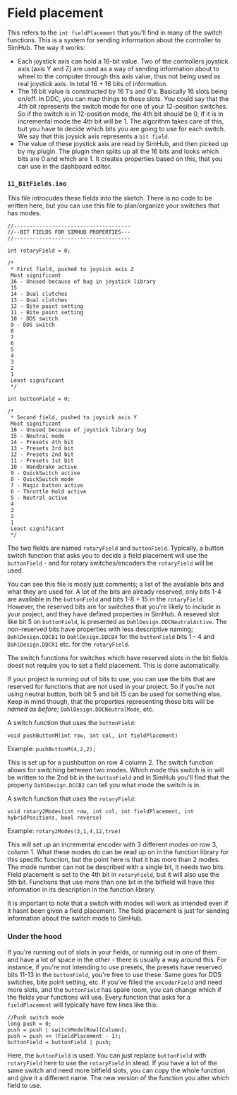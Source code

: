 # Field placement

This refers to the `int fieldPlacement` that you'll find in many of the switch functions. This is a system for sending information about the controller to SimHub. The way it works:

* Each joystick axis can hold a 16-bit value. Two of the controllers joystick axis (axis Y and Z) are used as a way of sending information about to wheel to the computer through this axis value, thus not being used as real joystick axis. In total 16 + 16 bits of information.
* The 16 bit value is constructed by 16 1's and 0's. Basically 16 slots being on/off. In DDC, you can map things to these slots. You could say that the 4th bit represents the switch mode for one of your 12-position switches. So if the switch is in 12-position mode, the 4th bit should be 0, if it is in incremental mode the 4th bit will be 1. The algorithm takes care of this, but you have to decide which bits you are going to use for each switch. We say that this joysick axis represents a `bit field`.
* The value of these joystick axis are read by SimHub, and then picked up by my plugin. The plugin then splits up all the 16 bits and looks which bits are 0 and which are 1. It creates properties based on this, that you can use in the dashboard editor.

### `11_BitFields.ino`

This file introcudes these fields into the sketch. There is no code to be written here, but you can use this file to plan/organize your switches that has modes.

```
//-------------------------------------
//--BIT FIELDS FOR SIMHUB PROPERTIES---
//-------------------------------------

int rotaryField = 0;

/*
 * First field, pushed to joysick axis Z
 Most significant
 16 - Unused because of bug in joystick library
 15 
 14 - Dual clutches
 13 - Dual clutches
 12 - Bite point setting
 11 - Bite point setting
 10 - DDS switch
 9 - DDS switch
 8
 7
 6
 5
 4
 3
 2
 1
 Least significant
 */

int buttonField = 0;

/*
 * Second field, pushed to joysick axis Y
 Most significant
 16 - Unused because of joystick library bug
 15 - Neutral mode
 14 - Presets 4th bit
 13 - Presets 3rd bit
 12 - Presets 2nd bit
 11 - Presets 1st bit
 10 - Handbrake active
 9 - QuickSwitch active
 8 - QuickSwitch mode
 7 - Magic button active
 6 - Throttle Hold active
 5 - Neutral active
 4
 3
 2
 1
 Least significant
 */
```

The two fields are named `rotaryField` and `buttonField`. Typically, a button switch function that asks you to decide a field placement will use the `buttonField` - and for rotary switches/encoders the `rotaryField` will be used.

You can see this file is mosly just comments; a list of the available bits and what they are used for. A lot of the bits are already reserved, only bits 1-4 are available in the `buttonField` and bits 1-8 + 15 in the `rotaryField`. However, the reserved bits are for switches that you're likely to include in your project, and they have defined properties in SimHub. A reseved slot like bit 5 on `buttonField`, is presented as `DahlDesign.DDCNeutralActive`. The non-reserved bits have properties with less descriptive naming; `DahlDesign.DDCB1` to `DahlDesign.DDCB4` for the `buttonField` bits 1 - 4 and `DahlDesign.DDCR1` etc. for the `rotaryField`.

The switch functions for switches which have reserved slots in the bit fields doest not require you to set a field placement. This is done automatically.&#x20;

If your project is running out of bits to use, you can use the bits that are reserved for functions that are not used in your project. So if you're not using neutral button, both bit 5 and bit 15 can be used for something else. Keep in mind though, that the properties representing these bits will be _named as before_; `DahlDesign.DDCNeutralMode`, etc.

A switch function that uses the `buttonField`:

`void pushButtonM(int row, int col, int fieldPlacement)`

Example: `pushButtonM(4,2,2);`

This is set up for a pushbutton on row 4 column 2. The switch function allows for switching between two modes. Which mode this switch is in will be written to the 2nd bit in the `buttonField` and in SimHub you'll find that the property `DahlDesign.DCCB2` can tell you what mode the switch is in.

A switch function that uses the `rotaryField`:

`void rotary2Modes(int row, int col, int fieldPlacement, int hybridPositions, bool reverse)`

Example: `rotary2Modes(3,1,4,12,true)`

This will set up an incremental encoder with 3 different modes on row 3, column 1. What these modes do can be read up on in the function library for this specific function, but the point here is that it has more than 2 modes. The mode number can not be described with a single bit, it needs two bits. Field placement is set to the 4th bit in `rotaryField`, but it will also use the 5th bit. Functions that use more than one bit in the bitfield will have this information in its description in the function library.

It is important to note that a switch with modes will work as intended even if it hasnt been given a field placement. The field placement is just for sending information about the switch mode to SimHub.&#x20;

### Under the hood

If you're running out of slots in your fields, or running out in one of them and have a lot of space in the other - there is usually a way around this. For instance, if you're not intending to use presets, the presets have reserved bits 11-13 in the `buttonField`, you're free to use these. Same goes for DDS switches, bite point setting, etc. If you've filled the `encoderField` and need more slots, and the `buttonField` has spare room, you can change which if the fields your functions will use. Every function that asks for a `fieldPlacement` will typically have few lines like this:

```
//Push switch mode
long push = 0;
push = push | switchMode[Row][Column];
push = push << (FieldPlacement - 1);
buttonField = buttonField | push;
```

Here, the `buttonField` is used. You can just replace `buttonField` with `rotaryField` here to use the `rotaryField` in stead. If you have a lot of the same switch and need more bitfield slots, you can copy the whole function and give it a different name. The new version of the function you alter which field to use.
